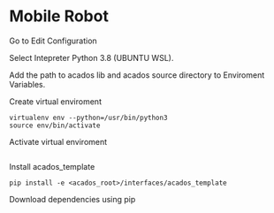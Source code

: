 # Mobile Robot

Go to Edit Configuration 

Select Intepreter Python 3.8 (UBUNTU WSL).

Add the path to acados lib and acados source directory to Enviroment Variables.


Create virtual enviroment
```
virtualenv env --python=/usr/bin/python3
source env/bin/activate
```

Activate virtual enviroment 
```

```


Install acados_template 
```
pip install -e <acados_root>/interfaces/acados_template
```


Download dependencies using pip 

